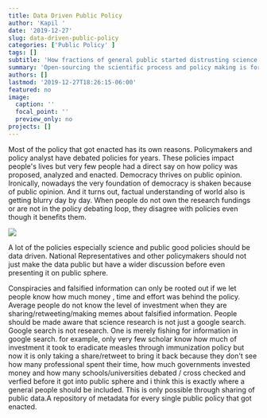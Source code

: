 ```yaml
---
title: Data Driven Public Policy
author: 'Kapil '
date: '2019-12-27'
slug: data-driven-public-policy
categories: ['Public Policy' ]
tags: []
subtitle: 'How fractions of general public started distrusting science ,law and politics?'
summary: 'Open-sourcing the scientific process and policy making is for social good'
authors: []
lastmod: '2019-12-27T18:26:15-06:00'
featured: no
image:
  caption: ''
  focal_point: ''
  preview_only: no
projects: []
---
```


Most of the policy that got enacted has its own reasons. Policymakers and policy analyst have debated policies for years. These policies impact people's lives but very few people had a direct say on how policy was proposed, analyzed and enacted. Democracy thrives on public opinion. Ironically, nowadays the very foundation of democracy is shaken because of public opinion. And it turns out, factual understanding of world also is getting blurry day by day. When people do not own the research fundings or are not in the policy debating loop, they disagree with policies even though it benefits them. 

![](/post/2019-12-27-data-driven-public-policy_files/Drawing.png)


A lot of the policies especially science and public good policies should be data driven. National Representatives and other policymakers should not just make the data public but have a wider discussion before even presenting it on public sphere. 

Conspiracies and falsified information can only be rooted out if we let people know how much money , time and effort was behind the policy. Average people do not know the level of investment when they are sharing/retweeting/making memes about falsified information. People should be made aware that science research is not just a google search. Google search is not research. One is merely fishing for information in google search. for example, only very few scholar know how much of investment it took to eradicate measles through immunization policy but now it is only taking a share/retweet to bring it back because they don't see how many professional spent their time, how much governments invested money and how many schools/universities debated / cross checked and verfied before it got into public sphere and i think this is exactly where a general people should be included. This is only possible through sharing of public data.A repository of metadata for every single public policy that got enacted.


